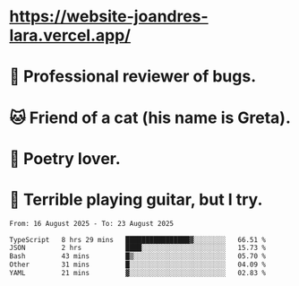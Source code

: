 # https://website-joandres-lara.vercel.app/
# 🐛 Professional reviewer of bugs.
# 🐱 Friend of a cat (his name is Greta).
# 📜 Poetry lover.
# 🎸 Terrible playing guitar, but I try.

<!--START_SECTION:waka-->

```txt
From: 16 August 2025 - To: 23 August 2025

TypeScript   8 hrs 29 mins   ████████████████▓░░░░░░░░   66.51 %
JSON         2 hrs           ████░░░░░░░░░░░░░░░░░░░░░   15.73 %
Bash         43 mins         █▒░░░░░░░░░░░░░░░░░░░░░░░   05.70 %
Other        31 mins         █░░░░░░░░░░░░░░░░░░░░░░░░   04.09 %
YAML         21 mins         ▓░░░░░░░░░░░░░░░░░░░░░░░░   02.83 %
```

<!--END_SECTION:waka-->
